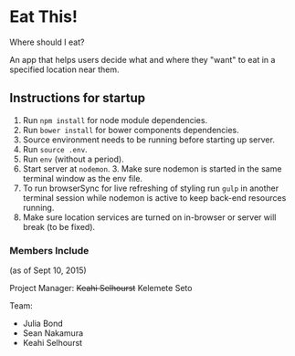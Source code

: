 # Eat This!
Where should I eat?

An app that helps users decide what and where they "want" to eat in a specified location near them.

## Instructions for startup
1. Run `npm install` for node module dependencies.
1. Run `bower install` for bower components dependencies.
1. Source environment needs to be running before starting up server.
  2. Run `source .env`.
  2. Run `env` (without a period).
  2. Start server at `nodemon`.
    3. Make sure nodemon is started in the same terminal window as the env file.
1. To run browserSync for live refreshing of styling run `gulp` in another terminal session while nodemon is active to keep back-end resources running.
1. Make sure location services are turned on in-browser or server will break (to be fixed).

### Members Include
(as of Sept 10, 2015)

Project Manager: ~~Keahi Selhourst~~ Kelemete Seto

Team:
  - Julia Bond
  - Sean Nakamura
  - Keahi Selhourst